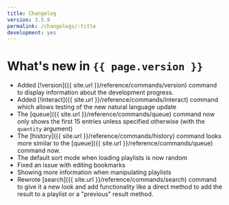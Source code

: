 ```yaml
---
title: Changelog
version: 3.5.9
permalink: /changelogs/:title
development: yes
---
```


# What's new in `{{ page.version }}`
- Added [!version]({{ site.url }}/reference/commands/version) command to display information about the development progress.
- Added [!interact]({{ site.url }}/reference/commands/interact) command which allows testing of the new natural language update
- The [queue]({{ site.url }}/reference/commands/queue) command now only shows the first 15 entries unless specified otherwise (with the `quantity` argument)
- The [history]({{ site.url }}/reference/commands/history) command looks more similar to the [queue]({{ site.url }}/reference/commands/queue) command now.
- The default sort mode when loading playlists is now random
- Fixed an issue with editing bookmarks
- Showing more information when manipulating playlists
- Rewrote [search]({{ site.url }}/reference/commands/search) command to give it a new look and add functionality like a direct method to add the result to a playlist or a "previous" result method.
